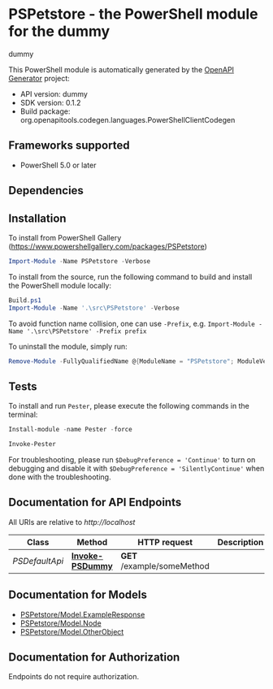 # PSPetstore - the PowerShell module for the dummy

dummy

This PowerShell module is automatically generated by the [OpenAPI Generator](https://openapi-generator.tech) project:

- API version: dummy
- SDK version: 0.1.2
- Build package: org.openapitools.codegen.languages.PowerShellClientCodegen

<a id="frameworks-supported"></a>
## Frameworks supported
- PowerShell 5.0 or later

<a id="dependencies"></a>
## Dependencies

<a id="installation"></a>
## Installation

To install from PowerShell Gallery (https://www.powershellgallery.com/packages/PSPetstore)
```powershell
Import-Module -Name PSPetstore -Verbose
```

To install from the source, run the following command to build and install the PowerShell module locally:
```powershell
Build.ps1
Import-Module -Name '.\src\PSPetstore' -Verbose
```

To avoid function name collision, one can use `-Prefix`, e.g. `Import-Module -Name '.\src\PSPetstore' -Prefix prefix`

To uninstall the module, simply run:
```powershell
Remove-Module -FullyQualifiedName @{ModuleName = "PSPetstore"; ModuleVersion = "0.1.2"}
```

<a id="tests"></a>
## Tests

To install and run `Pester`, please execute the following commands in the terminal:

```powershell
Install-module -name Pester -force

Invoke-Pester
```

For troubleshooting, please run `$DebugPreference = 'Continue'` to turn on debugging and disable it with `$DebugPreference = 'SilentlyContinue'` when done with the troubleshooting.

## Documentation for API Endpoints

All URIs are relative to *http://localhost*

Class | Method | HTTP request | Description
------------ | ------------- | ------------- | -------------
*PSDefaultApi* | [**Invoke-PSDummy**](docs/PSDefaultApi.md#Invoke-PSDummy) | **GET** /example/someMethod | 


## Documentation for Models

 - [PSPetstore/Model.ExampleResponse](docs/ExampleResponse.md)
 - [PSPetstore/Model.Node](docs/Node.md)
 - [PSPetstore/Model.OtherObject](docs/OtherObject.md)


<a id="documentation-for-authorization"></a>
## Documentation for Authorization

Endpoints do not require authorization.

